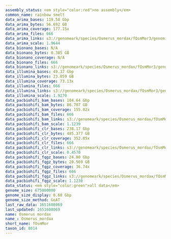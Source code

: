 ```yaml
---
assembly_status: <em style="color:red">no assembly</em>
common_name: rainbow smelt
data_arima_bases: 119.58 Gbp
data_arima_bytes: 56.692 GB
data_arima_coverage: 177.15x
data_arima_files: 666
data_arima_links: s3://genomeark/species/Osmerus_mordax/fOsmMor3/genomic_data/arima/<br>
data_arima_scale: 1.9644
data_bionano_bases: N/A
data_bionano_bytes: 0.385 GB
data_bionano_coverage: N/A
data_bionano_files: 666
data_bionano_links: s3://genomeark/species/Osmerus_mordax/fOsmMor3/genomic_data/bionano/<br>
data_illumina_bases: 49.37 Gbp
data_illumina_bytes: 23.859 GB
data_illumina_coverage: 73.13x
data_illumina_files: 666
data_illumina_links: s3://genomeark/species/Osmerus_mordax/fOsmMor3/genomic_data/illumina/<br>
data_illumina_scale: 1.9270
data_pacbiohifi_bam_bases: 104.64 Gbp
data_pacbiohifi_bam_bytes: 86.707 GB
data_pacbiohifi_bam_coverage: 155.02x
data_pacbiohifi_bam_files: 666
data_pacbiohifi_bam_links: s3://genomeark/species/Osmerus_mordax/fOsmMor3/genomic_data/pacbiohifi_bam/<br>
data_pacbiohifi_bam_scale: 1.1239
data_pacbiohifi_clr_bases: 238.17 Gbp
data_pacbiohifi_clr_bytes: 485.377 GB
data_pacbiohifi_clr_coverage: 352.85x
data_pacbiohifi_clr_files: 666
data_pacbiohifi_clr_links: s3://genomeark/species/Osmerus_mordax/fOsmMor3/genomic_data/pacbiohifi_clr/<br>
data_pacbiohifi_clr_scale: 0.4570
data_pacbiohifi_fqgz_bases: 24.80 Gbp
data_pacbiohifi_fqgz_bytes: 20.569 GB
data_pacbiohifi_fqgz_coverage: 36.74x
data_pacbiohifi_fqgz_files: 666
data_pacbiohifi_fqgz_links: s3://genomeark/species/Osmerus_mordax/fOsmMor3/genomic_data/pacbiohifi_fqgz/<br>
data_pacbiohifi_fqgz_scale: 1.1230
data_status: <em style="color:green">all data</em>
genome_size: 675000000
genome_size_display: 0.68 Gbp
genome_size_method: GoAT
last_raw_data: 1651608069
last_updated: 1651608069
name: Osmerus mordax
name_: Osmerus_mordax
short_name: fOsmMor
taxon_id: 8014
---
```

